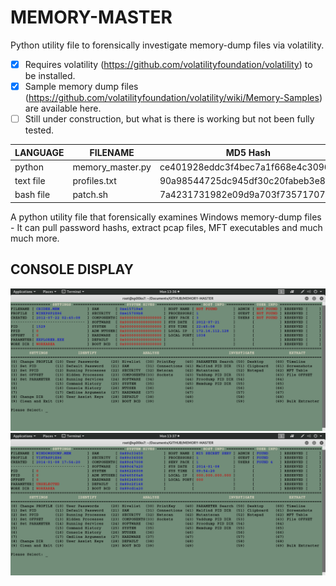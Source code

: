 # MEMORY-MASTER
Python utility file to forensically investigate memory-dump files via volatility.

- [x] Requires volatility (https://github.com/volatilityfoundation/volatility) to be installed.
- [x] Sample memory dump files (https://github.com/volatilityfoundation/volatility/wiki/Memory-Samples) are available here.
- [ ] Still under construction, but what is there is working but not been fully tested.

| LANGUAGE  | FILENAME         | MD5 Hash                         |
|------     |------            | -------                          |
| python    | memory_master.py | ce401928eddc3f4bec7a1f668e4c3096 |
| text file | profiles.txt     | 90a98544725dc945df30c20fabeb3e80 |
| bash file | patch.sh         | 7a4231731982e09d9a703f7357170755 |


A python utility file that forensically examines Windows memory-dump files - It can pull password hashs, extract pcap files, MFT executables and much much more.

## CONSOLE DISPLAY
![Screenshot](picture1.png)
![Screenshot](picture2.png)
